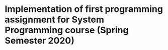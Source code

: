 # Implementation of first programming assignment for System Programming course (Spring Semester 2020)
